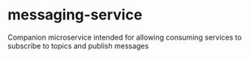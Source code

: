 # messaging-service
Companion microservice intended for allowing consuming services to subscribe to topics and publish messages 


